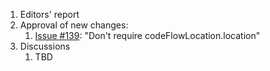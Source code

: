 1. Editors' report
3. Approval of new changes:
    1. [Issue #139](https://github.com/oasis-tcs/sarif-spec/issues/139): "Don't require codeFlowLocation.location"
4. Discussions
    1. TBD
